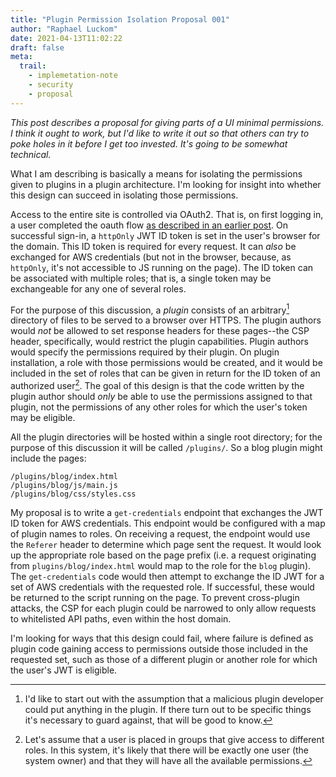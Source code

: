 ```yaml
---
title: "Plugin Permission Isolation Proposal 001"
author: "Raphael Luckom"
date: 2021-04-13T11:02:22
draft: false
meta:
  trail:
    - implemetation-note
    - security
    - proposal
---
```

_This post describes a proposal for giving parts of a UI minimal permissions. I think it ought
to work, but I'd like to write it out so that others can try to poke holes in it before I get
too invested. It's going to be somewhat technical._

What I am describing is basically a means for isolating the permissions given to plugins in
a plugin architecture. I'm looking for insight into whether this design can succeed in isolating
those permissions.

Access to the entire site is controlled via OAuth2. That is, on first logging in, a user completed
the oauth flow [as described in an earlier post](https://raphaelluckom.com/posts/login_system_notes.html). 
On successful sign-in, a `httpOnly` JWT ID token is set in the user's browser for the domain.
This ID token is required for every request. It can _also_ be exchanged for AWS credentials
(but not in the browser, because, as `httpOnly`, it's not accessible to JS running on the page).
The ID token can be associated with multiple roles; that is, a single token may be exchangeable
for any one of several roles.

For the purpose of this discussion, a _plugin_ consists of an arbitrary[^1] directory of files
to be served to a browser over HTTPS. The plugin authors would _not_ be allowed to set response 
headers for these pages--the CSP header, specifically, would restrict the plugin capabilities. 
Plugin authors would specify the permissions required by their plugin. On plugin installation, 
a role with those permissions would be created, and it would be included in the set of roles that 
can be given in return for the ID token of an authorized user[^2]. The goal of this design is 
that the code written by the plugin author should _only_ be able to use the permissions assigned
to that plugin, not the permissions of any other roles for which the user's token may be eligible.

All the plugin directories will be hosted within a single root directory; for the purpose of this
discussion it will be called `/plugins/`. So a blog plugin might include the pages:

```
/plugins/blog/index.html
/plugins/blog/js/main.js
/plugins/blog/css/styles.css
```

My proposal is to write a `get-credentials` endpoint that exchanges the JWT ID token for AWS credentials.
This endpoint would be configured with a map of plugin names to roles. On receiving a request,
the endpoint would use the `Referer` header to determine which page sent the request. It would
look up the appropriate role based on the page prefix (i.e. a request originating from `plugins/blog/index.html` 
would map to the role for the `blog` plugin). The `get-credentials` code would then attempt to
exchange the ID JWT for a set of AWS credentials with the requested role. If successful, these
would be returned to the script running on the page. To prevent cross-plugin attacks, the CSP
for each plugin could be narrowed to only allow requests to whitelisted API paths, even within
the host domain.

I'm looking for ways that this design could fail, where failure is defined as plugin code gaining
access to permissions outside those included in the requested set, such as those of a different
plugin or another role for which the user's JWT is eligible.

[^1]: I'd like to start out with the assumption that a malicious plugin developer could put
      anything in the plugin. If there turn out to be specific things it's necessary to guard
      against, that will be good to know.

[^2]: Let's assume that a user is placed in groups that give access to different roles. In this
      system, it's likely that there will be exactly one user (the system owner) and that they will
      have all the available permissions.
